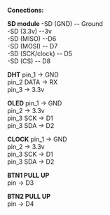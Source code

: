 **Conections:**


**SD module**
-SD  (GND) -- Ground  
-SD  (3.3v) --3v  
-SD  (MISO) --D6  
-SD (MOSI) -- D7  
-SD  (SCK/clock) -- D5  
-SD  (CS) -- D8  

**DHT**
pin_1 -> GND  
pin_2 DATA -> RX  
pin_3 -> 3.3v  

**OLED**
pin_1 -> GND  
pin_2 -> 3.3v  
pin_3 SCK -> D1  
pin_3 SDA -> D2  

**CLOCK** 
pin_1 -> GND  
pin_2 -> 3.3v  
pin_3 SCK -> D1  
pin_3 SDA -> D2  

**BTN1 PULL UP**  
pin -> D3  

**BTN2 PULL UP**  
pin -> D4  







